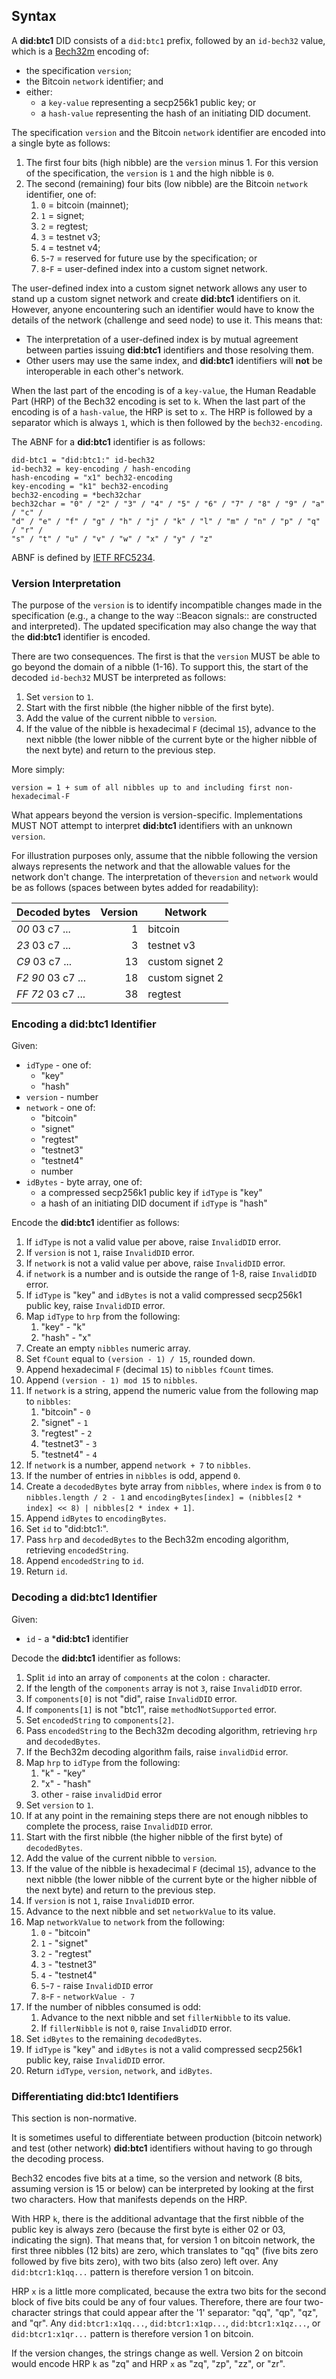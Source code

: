 ## Syntax

A **did:btc1** DID consists of a `did:btc1` prefix, followed by an `id-bech32`
value, which is a [Bech32m](https://github.com/bitcoin/bips/blob/master/bip-0350.mediawiki)
encoding of:

* the specification `version`;
* the Bitcoin `network` identifier; and
* either:
  * a `key-value` representing a secp256k1 public key; or
  * a `hash-value` representing the hash of an initiating DID document.

The specification `version` and the Bitcoin `network` identifier are encoded
into a single byte as follows:

1. The first four bits (high nibble) are the `version` minus 1. For this version
   of the specification, the `version` is `1` and the high nibble is `0`.
1. The second (remaining) four bits (low nibble) are the Bitcoin `network`
   identifier, one of:
   1. `0` = bitcoin (mainnet);
   1. `1` = signet;
   1. `2` = regtest;
   1. `3` = testnet v3;
   1. `4` = testnet v4;
   1. `5`-`7` = reserved for future use by the specification; or
   1. `8`-`F` = user-defined index into a custom signet network.

The user-defined index into a custom signet network allows any user to stand up
a custom signet network and create **did:btc1** identifiers on it. However,
anyone encountering such an identifier would have to know the details of the
network (challenge and seed node) to use it. This means that:

* The interpretation of a user-defined index is by mutual agreement between
  parties issuing **did:btc1** identifiers and those resolving them.
* Other users may use the same index, and **did:btc1** identifiers will **not**
  be interoperable in each other's network.

When the last part of the encoding is of a `key-value`, the Human Readable Part
(HRP) of the Bech32 encoding is set to `k`. When the last part of the encoding
is of a `hash-value`, the HRP is set to `x`. The HRP is followed by a separator
which is always `1`, which is then followed by the `bech32-encoding`.

The ABNF for a **did:btc1** identifier is as follows:

```abnf
did-btc1 = "did:btc1:" id-bech32
id-bech32 = key-encoding / hash-encoding
hash-encoding = "x1" bech32-encoding
key-encoding = "k1" bech32-encoding
bech32-encoding = *bech32char
bech32char = "0" / "2" / "3" / "4" / "5" / "6" / "7" / "8" / "9" / "a" / "c" / 
"d" / "e" / "f" / "g" / "h" / "j" / "k" / "l" / "m" / "n" / "p" / "q" / "r" / 
"s" / "t" / "u" / "v" / "w" / "x" / "y" / "z" 
```

ABNF is defined by [IETF RFC5234](https://datatracker.ietf.org/doc/html/rfc5234).

### Version Interpretation

The purpose of the `version` is to identify incompatible changes made in the
specification (e.g., a change to the way ::Beacon signals:: are constructed and
interpreted). The updated specification may also change the way that the
**did:btc1** identifier is encoded.

There are two consequences. The first is that the `version` MUST be able to go
beyond the domain of a nibble (1-16). To support this, the start of the decoded
`id-bech32` MUST be interpreted as follows:

1. Set `version` to `1`.
1. Start with the first nibble (the higher nibble of the first byte).
1. Add the value of the current nibble to `version`.
1. If the value of the nibble is hexadecimal `F` (decimal `15`), advance to the
   next nibble (the lower nibble of the current byte or the higher nibble of the
   next byte) and return to the previous step.

More simply:

```text
version = 1 + sum of all nibbles up to and including first non-hexadecimal-F
```

What appears beyond the version is version-specific. Implementations MUST NOT
attempt to interpret **did:btc1** identifiers with an unknown `version`.

For illustration purposes only, assume that the nibble following the version
always represents the network and that the allowable values for the network
don't change. The interpretation of the`version` and `network` would be as
follows (spaces between bytes added for readability):

| Decoded bytes     | Version | Network         |
|-------------------|--------:|-----------------|
| *00* 03 c7 ...    |       1 | bitcoin         |
| *23* 03 c7 ...    |       3 | testnet v3      |
| *C9* 03 c7 ...    |      13 | custom signet 2 |
| *F2 90* 03 c7 ... |      18 | custom signet 2 |
| *FF 72* 03 c7 ... |      38 | regtest         |

### Encoding a **did:btc1** Identifier

Given:

* `idType` - one of:
  * "key"
  * "hash"
* `version` - number
* `network` - one of:
  * "bitcoin"
  * "signet"
  * "regtest"
  * "testnet3"
  * "testnet4"
  * number
* `idBytes` - byte array, one of:
  * a compressed secp256k1 public key if `idType` is "key"
  * a hash of an initiating DID document if `idType` is "hash"

Encode the **did:btc1** identifier as follows:

1. If `idType` is not a valid value per above, raise `InvalidDID` error.
1. If `version` is not `1`, raise `InvalidDID` error.
1. If `network` is not a valid value per above, raise `InvalidDID` error.
1. if `network` is a number and is outside the range of 1-8, raise `InvalidDID` error.
1. If `idType` is "key" and `idBytes` is not a valid compressed secp256k1
   public key, raise `InvalidDID` error.
1. Map `idType` to `hrp` from the following:
   1. "key" - "k"
   1. "hash" - "x"
1. Create an empty `nibbles` numeric array.
1. Set `fCount` equal to `(version - 1) / 15`, rounded down.
1. Append hexadecimal `F` (decimal `15`) to `nibbles` `fCount` times.
1. Append `(version - 1) mod 15` to `nibbles`.
1. If `network` is a string, append the numeric value from the following map to
   `nibbles`:
    1. "bitcoin" - `0`
    1. "signet" - `1`
    1. "regtest" - `2`
    1. "testnet3" - `3`
    1. "testnet4" - `4`
1. If `network` is a number, append `network + 7` to `nibbles`.
1. If the number of entries in `nibbles` is odd, append `0`.
1. Create a `decodedBytes` byte array from `nibbles`, where `index` is from `0`
   to `nibbles.length / 2 - 1` and `encodingBytes[index] = (nibbles[2 * index]
   << 8) | nibbles[2 * index + 1]`.
1. Append `idBytes` to `encodingBytes`.
1. Set `id` to "did:btc1:".
1. Pass `hrp` and `decodedBytes` to the Bech32m encoding algorithm, retrieving
   `encodedString`.
1. Append `encodedString` to `id`.
1. Return `id`.

### Decoding a **did:btc1** Identifier

Given:

* `id` - a ***did:btc1** identifier

Decode the **did:btc1** identifier as follows:

1. Split `id` into an array of `components` at the colon `:` character.
1. If the length of the `components` array is not `3`, raise `InvalidDID` error.
1. If `components[0]` is not "did", raise `InvalidDID` error.
1. If `components[1]` is not "btc1", raise `methodNotSupported` error.
1. Set `encodedString` to `components[2]`.
1. Pass `encodedString` to the Bech32m decoding algorithm, retrieving `hrp` and
   `decodedBytes`.
1. If the Bech32m decoding algorithm fails, raise `invalidDid` error.
1. Map `hrp` to `idType` from the following:
   1. "k" - "key"
   1. "x" - "hash"
   1. other - raise `invalidDid` error
1. Set `version` to `1`.
1. If at any point in the remaining steps there are not enough nibbles to
   complete the process, raise `InvalidDID` error.
1. Start with the first nibble (the higher nibble of the first byte) of
   `decodedBytes`.
1. Add the value of the current nibble to `version`.
1. If the value of the nibble is hexadecimal `F` (decimal `15`), advance to the
   next nibble (the lower nibble of the current byte or the higher nibble of the
   next byte) and return to the previous step.
1. If `version` is not `1`, raise `InvalidDID` error.
1. Advance to the next nibble and set `networkValue` to its value.
1. Map `networkValue` to `network` from the following:
   1. `0` - "bitcoin"
   1. `1` - "signet"
   1. `2` - "regtest"
   1. `3` - "testnet3"
   1. `4` - "testnet4"
   1. `5`-`7` - raise `InvalidDID` error
   1. `8`-`F` - `networkValue - 7`
1. If the number of nibbles consumed is odd:
   1. Advance to the next nibble and set `fillerNibble` to its value.
   1. If `fillerNibble` is not `0`, raise `InvalidDID` error.
1. Set `idBytes` to the remaining `decodedBytes`.
1. If `idType` is "key" and `idBytes` is not a valid compressed secp256k1
   public key, raise `InvalidDID` error.
1. Return `idType`, `version`, `network`, and `idBytes`.

### Differentiating **did:btc1** Identifiers

This section is non-normative.

It is sometimes useful to differentiate between production (bitcoin network) and
test (other network) **did:btc1** identifiers without having to go through the
decoding process.

Bech32 encodes five bits at a time, so the version and network (8 bits, assuming
version is 15 or below) can be interpreted by looking at the first two
characters. How that manifests depends on the HRP.

With HRP `k`, there is the additional advantage that the first nibble of the
public key is always zero (because the first byte is either 02 or 03, indicating
the sign). That means that, for version 1 on bitcoin network, the first three
nibbles (12 bits) are zero, which translates to "qq" (five bits zero followed by
five bits zero), with two bits (also zero) left over. Any `did:btcr1:k1qq...`
pattern is therefore version 1 on bitcoin.

HRP `x` is a little more complicated, because the extra two bits for the second
block of five bits could be any of four values. Therefore, there are four
two-character strings that could appear after the '1' separator: "qq", "qp",
"qz", and "qr". Any `did:btcr1:x1qq...`, `did:btcr1:x1qp...`,
`did:btcr1:x1qz...`, or `did:btcr1:x1qr...` pattern is therefore version 1 on
bitcoin.

If the version changes, the strings change as well. Version 2 on bitcoin would
encode HRP `k` as "zq" and HRP `x` as "zq", "zp", "zz", or "zr".
